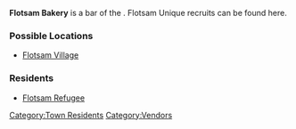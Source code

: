 **Flotsam Bakery** is a bar of the [](02%20-%20Projects%20&%20Wikis/Kenshi/Kenshi%20Wiki/Kenshi%20Wiki%20Template/Flotsam_Ninjas.md). Flotsam Unique recruits can be found
here.

### Possible Locations

- [Flotsam Village](Flotsam_Village.md "wikilink")

### Residents

- [Flotsam Refugee](Flotsam_Refugee.md "wikilink")

[Category:Town Residents](Category:Town_Residents "wikilink")
[Category:Vendors](Category:Vendors "wikilink")